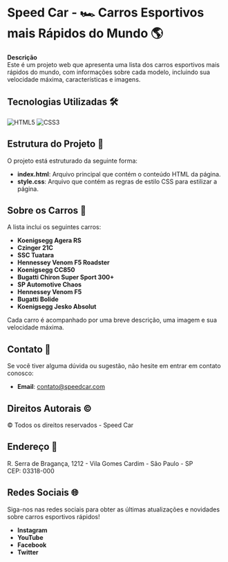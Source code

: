 # Speed Car - 🏎️ Carros Esportivos mais Rápidos do Mundo 🌎

**Descrição**  
Este é um projeto web que apresenta uma lista dos carros esportivos mais rápidos do mundo, com informações sobre cada modelo, incluindo sua velocidade máxima, características e imagens.

## Tecnologias Utilizadas 🛠️
![HTML5](./images/html5.png) ![CSS3](./images/css3.png)

## Estrutura do Projeto 📁
O projeto está estruturado da seguinte forma:
- **index.html**: Arquivo principal que contém o conteúdo HTML da página.
- **style.css**: Arquivo que contém as regras de estilo CSS para estilizar a página.

## Sobre os Carros 🚗
A lista inclui os seguintes carros:
- **Koenigsegg Agera RS**
- **Czinger 21C**
- **SSC Tuatara**
- **Hennessey Venom F5 Roadster**
- **Koenigsegg CC850**
- **Bugatti Chiron Super Sport 300+**
- **SP Automotive Chaos**
- **Hennessey Venom F5**
- **Bugatti Bolide**
- **Koenigsegg Jesko Absolut**

Cada carro é acompanhado por uma breve descrição, uma imagem e sua velocidade máxima.

## Contato 📧
Se você tiver alguma dúvida ou sugestão, não hesite em entrar em contato conosco:
- **Email**: contato@speedcar.com

## Direitos Autorais ©️
© Todos os direitos reservados - Speed Car

## Endereço 🏢
R. Serra de Bragança, 1212 - Vila Gomes Cardim - São Paulo - SP  
CEP: 03318-000

## Redes Sociais 🌐
Siga-nos nas redes sociais para obter as últimas atualizações e novidades sobre carros esportivos rápidos!
- **Instagram**
- **YouTube**
- **Facebook**
- **Twitter**
